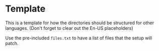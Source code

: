 # Template

This is a template for how the directories should be structured for other languages. (Don't forget to clear out the En-US placeholders)

Use the pre-included `files.txt` to have a list of files that the setup will patch. 
